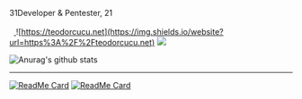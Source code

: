 31Developer & Pentester, 21 <br> <br> <a href="https://twitter.com/Teodor_Cucu"><img src="https://img.shields.io/twitter/follow/Teodor_Cucu?style=social" alt=""></a> <a href="https://img.shields.io/badge/age-21-brightgreen"><img src="https://img.shields.io/badge/age-21-brightgreen" alt=""></a>   <a href="https://gpvc.arturio.dev/teodorcucu"><img src="https://gpvc.arturio.dev/teodorcucu" alt=""> </a>![https://teodorcucu.net](https://img.shields.io/website?url=https%3A%2F%2Fteodorcucu.net) <a href="https://keys.openpgp.org/search?q=561E8F7473F899A0B1BD9B55655D4883FA2D2B5C"><img src="https://img.shields.io/badge/pgp-561E8F7473F899A0B1BD9B55655D4883FA2D2B5C-blue"></a>

![Anurag's github stats](https://github-readme-stats.vercel.app/api?username=teodorcucu&show_icons=true&theme=white)

---------------------
[![ReadMe Card](https://github-readme-stats.vercel.app/api/pin/?username=teodorcucu&repo=Macos-AT-DNS-Blocker)](https://github.com/teodorcucu/Macos-AT-DNS-Blocker)
[![ReadMe Card](https://github-readme-stats.vercel.app/api/pin/?username=teodorcucu&repo=Hackintosh-Skilake-GA-H110M-S2HP-EFI)](https://github.com/teodorcucu/Hackintosh-Skilake-GA-H110M-S2HP-EFI)
<!--

**teodorcucu/teodorcucu** is a ✨ _special_ ✨ repository because its `README.md` (this file) appears on your GitHub profile.

Here are some ideas to get you started:

- 🔭 I’m currently working on ...
- 🌱 I’m currently learning ...
- 👯 I’m looking to collaborate on ...
- 🤔 I’m looking for help with ...
- 💬 Ask me about ...
- 📫 How to reach me: ...
- 😄 Pronouns: ...
- ⚡ Fun fact: ...
-->
